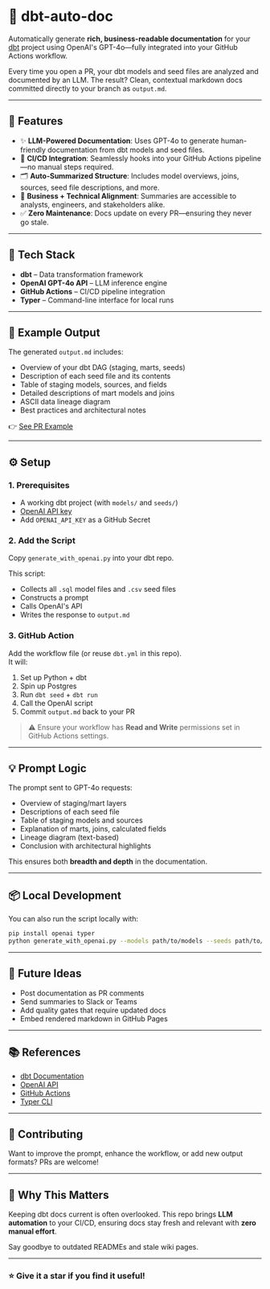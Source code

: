 # 📘 dbt-auto-doc

Automatically generate **rich, business-readable documentation** for your [dbt](https://www.getdbt.com/) project using OpenAI's GPT-4o—fully integrated into your GitHub Actions workflow.

Every time you open a PR, your dbt models and seed files are analyzed and documented by an LLM. The result? Clean, contextual markdown docs committed directly to your branch as `output.md`.

---

## 🚀 Features

- ✨ **LLM-Powered Documentation**: Uses GPT-4o to generate human-friendly documentation from dbt models and seed files.
- 🔄 **CI/CD Integration**: Seamlessly hooks into your GitHub Actions pipeline—no manual steps required.
- 🗂️ **Auto-Summarized Structure**: Includes model overviews, joins, sources, seed file descriptions, and more.
- 🧠 **Business + Technical Alignment**: Summaries are accessible to analysts, engineers, and stakeholders alike.
- ✅ **Zero Maintenance**: Docs update on every PR—ensuring they never go stale.

---

## 🧰 Tech Stack

- **dbt** – Data transformation framework  
- **OpenAI GPT-4o API** – LLM inference engine  
- **GitHub Actions** – CI/CD pipeline integration  
- **Typer** – Command-line interface for local runs

---

## 📸 Example Output

The generated `output.md` includes:

- Overview of your dbt DAG (staging, marts, seeds)
- Description of each seed file and its contents
- Table of staging models, sources, and fields
- Detailed descriptions of mart models and joins
- ASCII data lineage diagram
- Best practices and architectural notes

👉 [See PR Example](https://github.com/justinrmiller/dbt-auto-doc/pull/2)

---

## ⚙️ Setup

### 1. Prerequisites

- A working dbt project (with `models/` and `seeds/`)
- [OpenAI API key](https://platform.openai.com/account/api-keys)
- Add `OPENAI_API_KEY` as a GitHub Secret

### 2. Add the Script

Copy `generate_with_openai.py` into your dbt repo.

This script:
- Collects all `.sql` model files and `.csv` seed files
- Constructs a prompt
- Calls OpenAI's API
- Writes the response to `output.md`

### 3. GitHub Action

Add the workflow file (or reuse `dbt.yml` in this repo).  
It will:

1. Set up Python + dbt
2. Spin up Postgres
3. Run `dbt seed` + `dbt run`
4. Call the OpenAI script
5. Commit `output.md` back to your PR

> ⚠️ Ensure your workflow has **Read and Write** permissions set in GitHub Actions settings.

---

## 💡 Prompt Logic

The prompt sent to GPT-4o requests:

- Overview of staging/mart layers
- Descriptions of each seed file
- Table of staging models and sources
- Explanation of marts, joins, calculated fields
- Lineage diagram (text-based)
- Conclusion with architectural highlights

This ensures both **breadth and depth** in the documentation.

---

## 📦 Local Development

You can also run the script locally with:

```bash
pip install openai typer
python generate_with_openai.py --models path/to/models --seeds path/to/seeds --output output.md
```

---

## 🧪 Future Ideas

- Post documentation as PR comments
- Send summaries to Slack or Teams
- Add quality gates that require updated docs
- Embed rendered markdown in GitHub Pages

---

## 📚 References

- [dbt Documentation](https://docs.getdbt.com/docs/build)
- [OpenAI API](https://platform.openai.com/docs/)
- [GitHub Actions](https://docs.github.com/en/actions)
- [Typer CLI](https://typer.tiangolo.com)

---

## 🙌 Contributing

Want to improve the prompt, enhance the workflow, or add new output formats? PRs are welcome!

---

## 🧠 Why This Matters

Keeping dbt docs current is often overlooked. This repo brings **LLM automation** to your CI/CD, ensuring docs stay fresh and relevant with **zero manual effort**.

Say goodbye to outdated READMEs and stale wiki pages.

---

### ⭐️ Give it a star if you find it useful!
